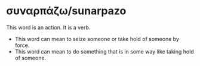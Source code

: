 # συναρπάζω/sunarpazo
This word is an action. It is a verb.

* This word can mean to seize someone or take hold of someone by force.
* This word can mean to do something that is in some way like taking hold of someone. 
